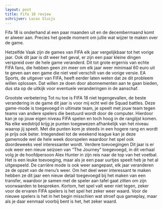 ```yaml
---
layout: post
title: Fifa 18 review
schrijver: Lucas Sluijs
---
```

Fifa 18 is onderhand al een paar maanden uit en de decembermaand komt er alweer aan. Precies het goede moment om jullie wat wijzer te maken over de game.

Hetzelfde
Vaak zijn de games van FIFA elk jaar vergelijkbaar tot het vorige jaar. Ook dit jaar is dit weer het geval, er zijn een paar kleine dingen verspreid over de hele game veranderd. Dit tot grote ergernis van echte FIFA fans, die hebben geen zin meer om elk jaar weer minimaal 60 euro uit te geven aan een game die niet veel verschilt van de vorige versie.
EA Sports, de uitgever van FIFA, heeft eerder laten weten dat ze dit probleem willen oplossen. Dat willen ze doen door abonnementen  aan te gaan bieden, dus sta op de uitkijk voor eventuele veranderingen in de aanschaf.

Grootste verbetering
Tot nu toe is FIFA 18 niet tegengevallen, de beste verandering in de game dit jaar is voor mij echt wel de Squad battles. Deze game-mode is toegevoegd in ultimate team, je speelt met jouw team tegen teams van andere spelers die bestuurd wordt door de computer. Hierdoor kan je op jouw eigen niveau FIFA spelen en toch hoog in de ranglijst komen. Na elke wedstrijd krijg je punten toegewezen afhankelijk van het niveau waarop jij speelt. Met die punten kom je steeds in een hogere rang en wordt je prijs ook beter.
Integendeel tot de weekend league kan je deze gamemode wel de hele week doorspelen waardoor het spel ook doordeweeks veel interessanter wordt.
Verdere toevoegingen
Dit jaar is er ook weer een nieuw seizoen van “The Journey” toegevoegd, in dit verhaal volg je de hoofdpersoon Alex Hunter in zijn reis naar de top van het voetbal. Het is een leuke toevoeging, maar als je een paar uurtjes speelt heb je het al uitgespeeld.
De carrière mode is ook weer aangepast, elk jaar veranderen ze de opzet van de menu’s weer. Om het deel weer interessant te maken hebben ze dit jaar een nieuw detail toegevoegd bij het maken van een transfer, waardoor je samen met de speler aan tafel gaat zitten om zijn voorwaarden te bespreken. 
Kortom, het spel valt weer niet tegen, zeker voor de ervaren FIFA spelers is het spel het zeker weer waard. Voor de nieuwe spelers is het in het begin misschien wat stroef qua gameplay, maar als je daar eenmaal voorbij bent is het, het zeker waard.
